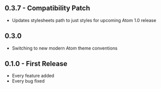 ## 0.3.7 - Compatibility Patch
* Updates stylesheets path to just styles for upcoming Atom 1.0 release

## 0.3.0
* Switching to new modern Atom theme conventions

## 0.1.0 - First Release
* Every feature added
* Every bug fixed
